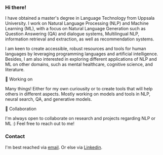 ### Hi there!
I have obtained a master's degree in Language Technology from Uppsala University. I work on Natural Language Processing (NLP) and Machine Learning (ML), with a focus on Natural Language Generation such as Question Answering (QA) and dialogue systems, Multilingual NLP, information retrieval and extraction, as well as recommendation systems. 

I am keen to create accessible, robust resources and tools for human languages by leveraging programming languages and artificial intelligence. Besides, I am also interested in exploring different applications of NLP and ML on other domains, such as mental healthcare, cognitive science, and literature.

🔭 Working on

Many things! Either for my own curiousity or to create tools that will help others in different aspects. Mostly working on models and tools in NLP, neural search, QA, and generative models.

🤝 Collaboration

I'm always open to collaborate on research and projects regarding NLP or ML :) Feel free to reach out to me!

### Contact
I'm best reached via [email](mailto:evelyn.kyliu.uu@gmail.com). Or else via [Linkedin](https://www.linkedin.com/in/evelynkyl/).

